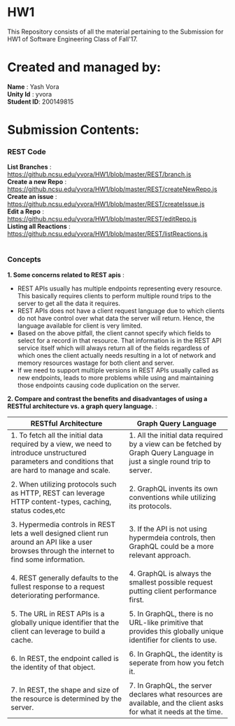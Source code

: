 # HW1

This Repository consists of all the material pertaining to the Submission for HW1 of Software Engineering Class of Fall'17.

# Created and managed by:
**Name** : Yash Vora <br/>
**Unity Id** : yvora <br/>
**Student ID**: 200149815

# Submission Contents:

### REST Code

**List Branches** : https://github.ncsu.edu/yvora/HW1/blob/master/REST/branch.js <br/>
**Create a new Repo** : https://github.ncsu.edu/yvora/HW1/blob/master/REST/createNewRepo.js <br/>
**Create an issue** : https://github.ncsu.edu/yvora/HW1/blob/master/REST/createIssue.js <br/>
**Edit a Repo** : https://github.ncsu.edu/yvora/HW1/blob/master/REST/editRepo.js <br/>
**Listing all Reactions** : https://github.ncsu.edu/yvora/HW1/blob/master/REST/listReactions.js <br/> <br/>

### Concepts

**1. Some concerns related to REST apis** :
  * REST APIs usually has multiple endpoints representing every resource. This basically requires clients to perform multiple round trips to the server to get all the data it requires.
  * REST APIs does not have a client request language due to which clients do not have control over what data the server will return. Hence, the language available for client is very limited.
  * Based on the above pitfall, the client cannot specify which fields to select for a record in that resource. That information is in the REST API service itself which will always return all of the fields regardless of which ones the client actually needs resulting in a lot of network and memory resources wastage for both client and server.
  * If we need to support multiple versions in REST APIs usually called as new endpoints, leads to more problems while using and maintaining those endpoints causing code duplication on the server.

**2. Compare and contrast the benefits and disadvantages of using a RESTful architecture vs. a graph query language.** :

| RESTful Architecture                              | Graph Query Language                        |
| --------------------------------------------------| --------------------------------------------|
| 1. To fetch all the initial data required by a view, we need to introduce unstructured parameters and conditions that are hard to manage and scale.    | 1. All the initial data required by a view can be fetched by Graph Query Language in just a single round trip to server.         |
|                                                   |                                             |
| 2. When utilizing protocols such as HTTP, REST can leverage HTTP content-types, caching, status codes,etc |  2. GraphQL invents its own conventions while utilizing its protocols. |                         
|                                                   |                                              |
| 3. Hypermedia controls in REST lets a well designed client run around an API like a user browses through the internet to find some information.  | 3. If the API is not using hypermdeia controls, then GraphQL could be a more relevant approach.|
|                                                   |                                               |
| 4. REST generally defaults to the fullest response to a request deteriorating performance.| 4. GraphQL is always the smallest possible request putting client performance first. |
|                                                   |                                               |
| 5. The URL in REST APIs is a globally unique identifier that the client can leverage to build a cache.| 5. In GraphQL, there is no URL-like primitive that provides this globally unique identifier for clients to use. |
|                                                   |                                                |
| 6. In REST, the endpoint called is the identity of that object. | 6. In GraphQL, the identity is seperate from how you fetch it. |
|                                                   |                                                |
| 7. In REST, the shape and size of the resource is determined by the server.  | 7. In GraphQL, the server declares what resources are available, and the client asks for what it needs at the time. |









